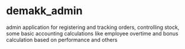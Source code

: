 # demakk_admin

admin application for registering and tracking orders, controlling stock, some basic accounting calculations like employee overtime and bonus calculation based on performance and others


